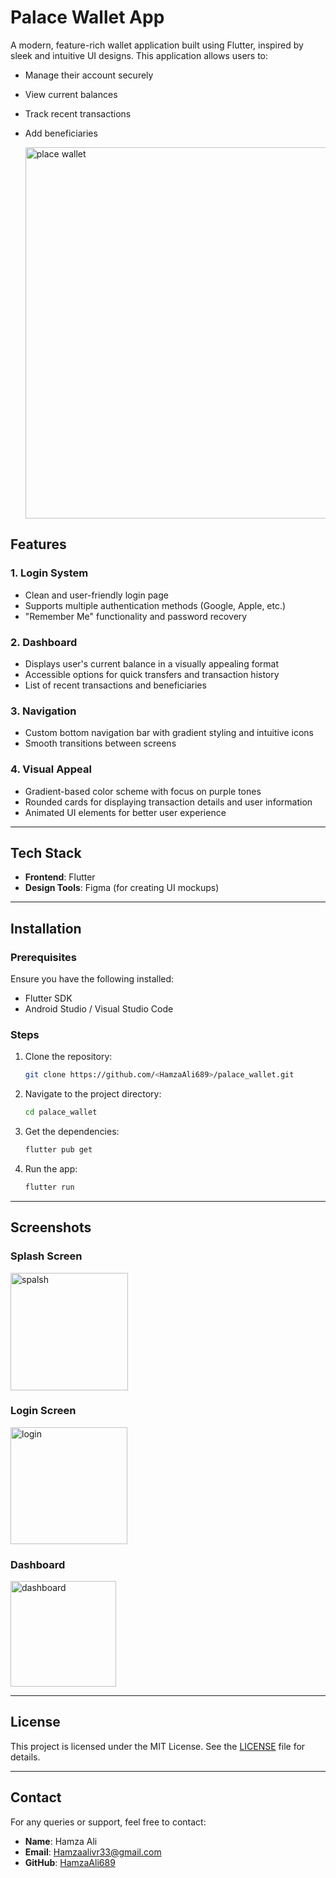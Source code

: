 # Palace Wallet App

A modern, feature-rich wallet application built using Flutter, inspired by sleek and intuitive UI designs. This application allows users to:

- Manage their account securely
- View current balances
- Track recent transactions
- Add beneficiaries

  <img width="594" alt="place wallet" src="https://github.com/user-attachments/assets/89dabfb0-c5f8-4c70-8c41-62900447d836" />

## Features

### 1. **Login System**

- Clean and user-friendly login page
- Supports multiple authentication methods (Google, Apple, etc.)
- "Remember Me" functionality and password recovery

### 2. **Dashboard**

- Displays user's current balance in a visually appealing format
- Accessible options for quick transfers and transaction history
- List of recent transactions and beneficiaries

### 3. **Navigation**

- Custom bottom navigation bar with gradient styling and intuitive icons
- Smooth transitions between screens

### 4. **Visual Appeal**

- Gradient-based color scheme with focus on purple tones
- Rounded cards for displaying transaction details and user information
- Animated UI elements for better user experience

---

## Tech Stack

- **Frontend**: Flutter
- **Design Tools**: Figma (for creating UI mockups)

---

## Installation

### Prerequisites

Ensure you have the following installed:

- Flutter SDK
- Android Studio / Visual Studio Code

### Steps

1. Clone the repository:
   ```bash
   git clone https://github.com/<HamzaAli689>/palace_wallet.git
   ```
2. Navigate to the project directory:
   ```bash
   cd palace_wallet
   ```
3. Get the dependencies:
   ```bash
   flutter pub get
   ```
4. Run the app:
   ```bash
   flutter run
   ```

---

## Screenshots

### Splash Screen

<img width="188" alt="spalsh" src="https://github.com/user-attachments/assets/5e726117-9c39-48b1-8eb8-61c279bc1f0a" />


### Login Screen

<img width="187" alt="login" src="https://github.com/user-attachments/assets/3468c59f-a772-4378-8d22-9e933ce18b81" />


### Dashboard

<img width="169" alt="dashboard" src="https://github.com/user-attachments/assets/71520ff5-0568-458c-9929-bca73f3fdcd2" />


---


## License

This project is licensed under the MIT License. See the [LICENSE](LICENSE) file for details.

---

## Contact

For any queries or support, feel free to contact:

- **Name**: Hamza Ali
- **Email**: [Hamzaalivr33@gmail.com](mailto\:Hamzaalivr33@gmail.com)
- **GitHub**: [HamzaAli689](https://github.com/HamzaAli689)

